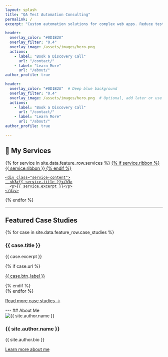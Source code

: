 ```yaml
---
layout: splash
title: "QA Test Automation Consulting"
permalink: /
excerpt: "Custom automation solutions for complex web apps. Reduce testing risk. Accelerate releases."

header:
  overlay_color: "#0D1B2A"
  overlay_filter: "0.4"
  overlay_image: /assets/images/hero.png
  actions:
    - label: "Book a Discovery Call"
      url: "/contact/"
    - label: "Learn More"
      url: "/about/"
author_profile: true

header:
  overlay_color: "#0D1B2A"  # Deep blue background
  overlay_filter: "0.4"
  overlay_image: /assets/images/hero.png  # Optional, add later or use a tech-inspired abstract
  actions:
    - label: "Book a Discovery Call"
      url: "/contact/"
    - label: "Learn More"
      url: "/about/"
author_profile: true

---
```

## 🚀 My Services

<div class="service-grid">
{% for service in site.data.feature_row.services %}
  <a href="{{ service.url }}" class="service-card feature__item--clickable">
    <i class="service-icon {{ service.icon }}"></i>
    {% if service.ribbon %}
    <span class="ribbon">{{ service.ribbon }}</span>
    {% endif %}

    <div class="service-content">
      <h3>{{ service.title }}</h3>
      <p>{{ service.excerpt }}</p>
    </div>
  </a>
{% endfor %}
</div>

---

## Featured Case Studies

<div class="card-grid">
{% for case in site.data.feature_row.case_studies %}
  <div class="feature__item">
    <h3>{{ case.title }}</h3>
    <p>{{ case.excerpt }}</p>
    {% if case.url %}
      <p><a href="{{ case.url }}" class="btn--inverse">{{ case.btn_label }}</a></p>
    {% endif %}
  </div>
{% endfor %}
</div>
<p><a href="/case-studies/">Read more case studies →</a></p>
---
## About Me

<div class="about-snapshot">
  <div class="about-avatar">
    <img src="{{ site.author.avatar }}" alt="{{ site.author.name }}" />
  </div>
  <div class="about-content">
    <h3>{{ site.author.name }}</h3>
    <p>{{ site.author.bio }}</p>
    <p><a href="/about/" class="btn--inverse">Learn more about me</a></p>
  </div>
</div>

